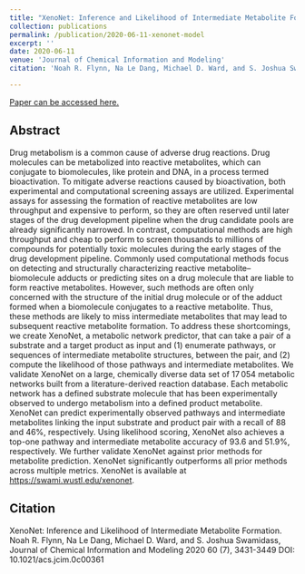 ```yaml
---
title: "XenoNet: Inference and Likelihood of Intermediate Metabolite Formation"
collection: publications
permalink: /publication/2020-06-11-xenonet-model
excerpt: ''
date: 2020-06-11
venue: 'Journal of Chemical Information and Modeling'
citation: 'Noah R. Flynn, Na Le Dang, Michael D. Ward, and S. Joshua Swamidass, Journal of Chemical Information and Modeling 2020 60 (7), 3431-3449, DOI: 10.1021/acs.jcim.0c00361'

---
```


[Paper can be accessed here.](https://pubs.acs.org/doi/abs/10.1021/acs.jcim.0c00361)

## Abstract

Drug metabolism is a common cause of adverse drug reactions. Drug molecules can be metabolized into reactive metabolites, which can conjugate to biomolecules, like protein and DNA, in a process termed bioactivation. To mitigate adverse reactions caused by bioactivation, both experimental and computational screening assays are utilized. Experimental assays for assessing the formation of reactive metabolites are low throughput and expensive to perform, so they are often reserved until later stages of the drug development pipeline when the drug candidate pools are already significantly narrowed. In contrast, computational methods are high throughput and cheap to perform to screen thousands to millions of compounds for potentially toxic molecules during the early stages of the drug development pipeline. Commonly used computational methods focus on detecting and structurally characterizing reactive metabolite–biomolecule adducts or predicting sites on a drug molecule that are liable to form reactive metabolites. However, such methods are often only concerned with the structure of the initial drug molecule or of the adduct formed when a biomolecule conjugates to a reactive metabolite. Thus, these methods are likely to miss intermediate metabolites that may lead to subsequent reactive metabolite formation. To address these shortcomings, we create XenoNet, a metabolic network predictor, that can take a pair of a substrate and a target product as input and (1) enumerate pathways, or sequences of intermediate metabolite structures, between the pair, and (2) compute the likelihood of those pathways and intermediate metabolites. We validate XenoNet on a large, chemically diverse data set of 17 054 metabolic networks built from a literature-derived reaction database. Each metabolic network has a defined substrate molecule that has been experimentally observed to undergo metabolism into a defined product metabolite. XenoNet can predict experimentally observed pathways and intermediate metabolites linking the input substrate and product pair with a recall of 88 and 46%, respectively. Using likelihood scoring, XenoNet also achieves a top-one pathway and intermediate metabolite accuracy of 93.6 and 51.9%, respectively. We further validate XenoNet against prior methods for metabolite prediction. XenoNet significantly outperforms all prior methods across multiple metrics. XenoNet is available at https://swami.wustl.edu/xenonet.

## Citation
XenoNet: Inference and Likelihood of Intermediate Metabolite Formation. Noah R. Flynn, Na Le Dang, Michael D. Ward, and S. Joshua Swamidass, Journal of Chemical Information and Modeling 2020 60 (7), 3431-3449 DOI: 10.1021/acs.jcim.0c00361

